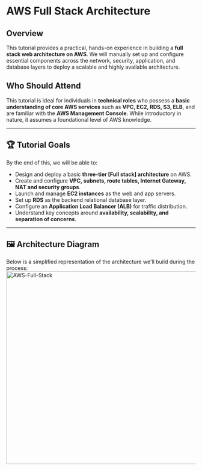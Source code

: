 # AWS Full Stack Architecture

## Overview
This tutorial provides a practical, hands-on experience in building a **full stack web architecture on AWS**. We will manually set up and configure essential components across the network, security, application, and database layers to deploy a scalable and highly available architecture.

## Who Should Attend
This tutorial is ideal for individuals in **technical roles** who possess a **basic understanding of core AWS services** such as **VPC, EC2, RDS, S3, ELB**, and are familiar with the **AWS Management Console**. While introductory in nature, it assumes a foundational level of AWS knowledge.

---

## 🏆 Tutorial Goals

By the end of this, we will be able to:

- Design and deploy a basic **three-tier [Full stack] architecture** on AWS.
- Create and configure **VPC, subnets, route tables, Internet Gateway, NAT and security groups**.
- Launch and manage **EC2 instances** as the web and app servers.
- Set up **RDS** as the backend relational database layer.
- Configure an **Application Load Balancer (ALB)** for traffic distribution.
- Understand key concepts around **availability, scalability, and separation of concerns**.

---

## 🖼 Architecture Diagram

Below is a simplified representation of the architecture we'll build during the process:
<img width="542" height="512" alt="AWS-Full-Stack" src="https://github.com/user-attachments/assets/b3e7b3f9-22fe-4604-805d-c3bec02cf69f" />


